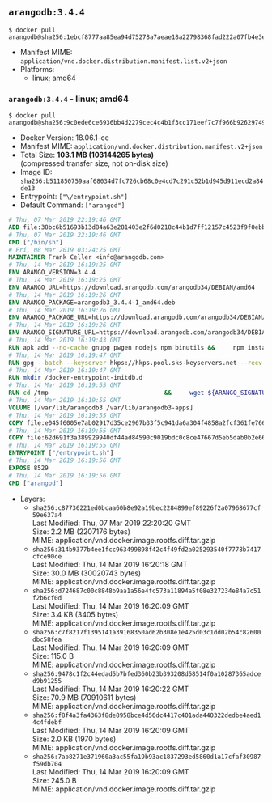## `arangodb:3.4.4`

```console
$ docker pull arangodb@sha256:1ebcf8777aa85ea94d75278a7aeae18a22798368fad222a07fb4e3e5b448c19b
```

-	Manifest MIME: `application/vnd.docker.distribution.manifest.list.v2+json`
-	Platforms:
	-	linux; amd64

### `arangodb:3.4.4` - linux; amd64

```console
$ docker pull arangodb@sha256:9c0ede6ce6936bb4d2279cec4c4b1f3cc171eef7c7f966b9262974901344d0f0
```

-	Docker Version: 18.06.1-ce
-	Manifest MIME: `application/vnd.docker.distribution.manifest.v2+json`
-	Total Size: **103.1 MB (103144265 bytes)**  
	(compressed transfer size, not on-disk size)
-	Image ID: `sha256:b511850759aaf68034d7fc726cb68c0e4cd7c291c52b1d945d911ecd2a84de13`
-	Entrypoint: `["\/entrypoint.sh"]`
-	Default Command: `["arangod"]`

```dockerfile
# Thu, 07 Mar 2019 22:19:46 GMT
ADD file:38bc6b51693b13d84a63e281403e2f6d0218c44b1d7ff12157c4523f9f0ebb1e in / 
# Thu, 07 Mar 2019 22:19:46 GMT
CMD ["/bin/sh"]
# Fri, 08 Mar 2019 03:24:25 GMT
MAINTAINER Frank Celler <info@arangodb.com>
# Thu, 14 Mar 2019 16:19:25 GMT
ENV ARANGO_VERSION=3.4.4
# Thu, 14 Mar 2019 16:19:25 GMT
ENV ARANGO_URL=https://download.arangodb.com/arangodb34/DEBIAN/amd64
# Thu, 14 Mar 2019 16:19:26 GMT
ENV ARANGO_PACKAGE=arangodb3_3.4.4-1_amd64.deb
# Thu, 14 Mar 2019 16:19:26 GMT
ENV ARANGO_PACKAGE_URL=https://download.arangodb.com/arangodb34/DEBIAN/amd64/arangodb3_3.4.4-1_amd64.deb
# Thu, 14 Mar 2019 16:19:26 GMT
ENV ARANGO_SIGNATURE_URL=https://download.arangodb.com/arangodb34/DEBIAN/amd64/arangodb3_3.4.4-1_amd64.deb.asc
# Thu, 14 Mar 2019 16:19:43 GMT
RUN apk add --no-cache gnupg pwgen nodejs npm binutils &&     npm install -g foxx-cli &&     rm -rf /root/.npm
# Thu, 14 Mar 2019 16:19:47 GMT
RUN gpg --batch --keyserver hkps://hkps.pool.sks-keyservers.net --recv-keys CD8CB0F1E0AD5B52E93F41E7EA93F5E56E751E9B
# Thu, 14 Mar 2019 16:19:47 GMT
RUN mkdir /docker-entrypoint-initdb.d
# Thu, 14 Mar 2019 16:19:55 GMT
RUN cd /tmp                                &&     wget ${ARANGO_SIGNATURE_URL}           &&     wget ${ARANGO_PACKAGE_URL}             &&     gpg --verify ${ARANGO_PACKAGE}.asc     &&     ar x ${ARANGO_PACKAGE} data.tar.gz     &&     tar -C / -x -z -f data.tar.gz          &&     sed -ri         -e 's!127\.0\.0\.1!0.0.0.0!g'         -e 's!^(file\s*=\s*).*!\1 -!'         -e 's!^\s*uid\s*=.*!!'         /etc/arangodb3/arangod.conf        &&     echo chgrp 0 /var/lib/arangodb3 /var/lib/arangodb3-apps &&     echo chmod 775 /var/lib/arangodb3 /var/lib/arangodb3-apps &&     rm -f /usr/bin/foxx &&     rm -f ${ARANGO_PACKAGE}* data.tar.gz
# Thu, 14 Mar 2019 16:19:55 GMT
VOLUME [/var/lib/arangodb3 /var/lib/arangodb3-apps]
# Thu, 14 Mar 2019 16:19:55 GMT
COPY file:e045f6005e7ab02917d35ce2967b33f5c941da6a304f4858a2fcf361fe766895 in /entrypoint.sh 
# Thu, 14 Mar 2019 16:19:55 GMT
COPY file:62d691f3a389929940df44ad84590c9019bdc0c8ce47667d5eb5dab0b2e66954 in /usr/bin/foxx 
# Thu, 14 Mar 2019 16:19:55 GMT
ENTRYPOINT ["/entrypoint.sh"]
# Thu, 14 Mar 2019 16:19:56 GMT
EXPOSE 8529
# Thu, 14 Mar 2019 16:19:56 GMT
CMD ["arangod"]
```

-	Layers:
	-	`sha256:c87736221ed0bcaa60b8e92a19bec2284899ef89226f2a07968677cf59e637a4`  
		Last Modified: Thu, 07 Mar 2019 22:20:20 GMT  
		Size: 2.2 MB (2207176 bytes)  
		MIME: application/vnd.docker.image.rootfs.diff.tar.gzip
	-	`sha256:314b9377b4ee1fcc963499898f42c4f49fd2a025293540f7778b7417cfce90ce`  
		Last Modified: Thu, 14 Mar 2019 16:20:18 GMT  
		Size: 30.0 MB (30020743 bytes)  
		MIME: application/vnd.docker.image.rootfs.diff.tar.gzip
	-	`sha256:d724687c00c8848b9aa1a56e4fc573a11894a5f08e327234e84a7c51f2b6cf0d`  
		Last Modified: Thu, 14 Mar 2019 16:20:09 GMT  
		Size: 3.4 KB (3405 bytes)  
		MIME: application/vnd.docker.image.rootfs.diff.tar.gzip
	-	`sha256:c7f8217f1395141a39168350ad62b308e1e425d03c1dd02b54c82600dbc58fea`  
		Last Modified: Thu, 14 Mar 2019 16:20:09 GMT  
		Size: 115.0 B  
		MIME: application/vnd.docker.image.rootfs.diff.tar.gzip
	-	`sha256:9478c1f2c44edad5b7bfed360b23b393208d58514f0a10287365adced9b91255`  
		Last Modified: Thu, 14 Mar 2019 16:20:22 GMT  
		Size: 70.9 MB (70910611 bytes)  
		MIME: application/vnd.docker.image.rootfs.diff.tar.gzip
	-	`sha256:f8f4a3fa4363f8de8958bce4d56dc4417c401ada440322dedbe4aed14c4fdebf`  
		Last Modified: Thu, 14 Mar 2019 16:20:09 GMT  
		Size: 2.0 KB (1970 bytes)  
		MIME: application/vnd.docker.image.rootfs.diff.tar.gzip
	-	`sha256:7ab8271e371960a3ac55fa19b93ac1837293ed5860d1a17cfaf30987f59db704`  
		Last Modified: Thu, 14 Mar 2019 16:20:09 GMT  
		Size: 245.0 B  
		MIME: application/vnd.docker.image.rootfs.diff.tar.gzip
